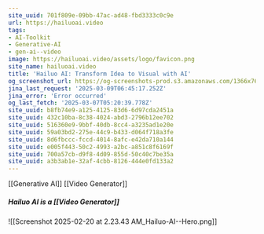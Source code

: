 ```yaml
---
site_uuid: 701f809e-09bb-47ac-ad48-fbd3333c0c9e
url: https://hailuoai.video
tags:
- AI-Toolkit
- Generative-AI
- gen-ai--video
image: https://hailuoai.video/assets/logo/favicon.png
site_name: hailuoai.video
title: 'Hailuo AI: Transform Idea to Visual with AI'
og_screenshot_url: https://og-screenshots-prod.s3.amazonaws.com/1366x768/80/false/5edb0d0b07d2f5fe341d6fcd488b11ab9231c7172cb81ca9a927e19cb6f65ff1.jpeg
jina_last_request: '2025-03-09T06:45:17.252Z'
jina_error: 'Error occurred'
og_last_fetch: '2025-03-07T05:20:39.778Z'
site_uuid: b8fb74e9-a125-4125-83d6-6d97cda2451a
site_uuid: 432c10ba-8c38-4024-abd3-2796b12ee702
site_uuid: 516360e9-9bbf-40db-8cc4-a3235ad1e20e
site_uuid: 59a03bd2-275e-44c9-b433-d064f718a3fe
site_uuid: 8d6fbccc-fccd-4014-8afc-e42da710a144
site_uuid: e005f443-50c2-4993-a2bc-a851c8f6169f
site_uuid: 700a57cb-d9f8-4d09-855d-50c40c7be35a
site_uuid: a3b3ab1e-32af-4cbb-8126-444e0fd133a2
---
```

[[Generative AI]] 
[[Video Generator]]

##### Hailuo AI is a [[Video Generator]]
![[Screenshot 2025-02-20 at 2.23.43 AM_Hailuo-AI--Hero.png]]
